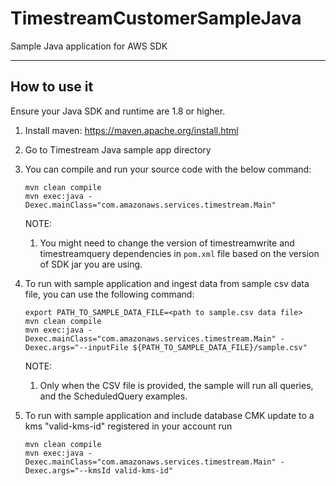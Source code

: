 <!-- This sample application is part of the Timestream prerelease documentation. The prerelease documentation is confidential and is provided under the terms of your nondisclosure agreement with Amazon Web Services (AWS) or other agreement governing your receipt of AWS confidential information. -->

# TimestreamCustomerSampleJava

Sample Java application for AWS SDK

----
## How to use it

Ensure your Java SDK and runtime are 1.8 or higher.

1. Install maven: https://maven.apache.org/install.html

1. Go to Timestream Java sample app directory

1. You can compile and run your source code with the below command:
    ```shell
   mvn clean compile
   mvn exec:java -Dexec.mainClass="com.amazonaws.services.timestream.Main"
    ``` 
   NOTE: 
   1. You might need to change the version of timestreamwrite and timestreamquery dependencies in `pom.xml` file based on the version of SDK jar you are using. 

1. To run with sample application and ingest data from sample csv data file, you can use the following command: 
   ```shell
   export PATH_TO_SAMPLE_DATA_FILE=<path to sample.csv data file>
   mvn clean compile
   mvn exec:java -Dexec.mainClass="com.amazonaws.services.timestream.Main" -Dexec.args="--inputFile ${PATH_TO_SAMPLE_DATA_FILE}/sample.csv"
   ``` 
   
   NOTE:
   1. Only when the CSV file is provided, the sample will run all queries, and the ScheduledQuery examples.

1. To run with sample application and include database CMK update to a kms "valid-kms-id" registered in your account run  
   ```shell
   mvn clean compile
   mvn exec:java -Dexec.mainClass="com.amazonaws.services.timestream.Main" -Dexec.args="--kmsId valid-kms-id"
   ``` 
